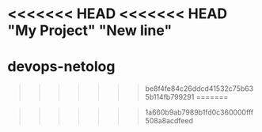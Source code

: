 <<<<<<< HEAD
<<<<<<< HEAD
"My Project" 
"New line" 
=======
# devops-netolog
>>>>>>> be8f4fe84c26ddcd41532c75b635b114fb799291
=======

>>>>>>> 1a660b9ab7989b1fd0c360000fff508a8acdfeed
